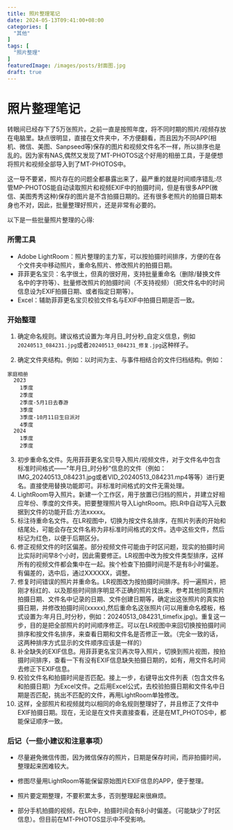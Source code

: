 ```yaml
---
title: 照片整理笔记
date: 2024-05-13T09:41:00+08:00
categories: [
  "其他"
]
tags: [
  "照片整理"
]
featuredImage: /images/posts/封面图.jpg
draft: true
---
```



# 照片整理笔记

转眼间已经存下了5万张照片。之前一直是按照年度，将不同时期的照片/视频存放在电脑里。缺点很明显，直接在文件夹中，不方便翻看，而且因为不同APP(相机、微信、美图、Sanpseed等)保存的图片和视频文件名不一样，所以排序也是乱的。因为家有NAS,偶然又发现了MT-PHOTOS这个好用的相册工具，于是便想将照片和视频全部导入到了MT-PHOTOS中。

这一导不要紧，照片存在的问题全都暴露出来了，最严重的就是时间顺序错乱:尽管MP-PHOTOS能自动读取照片和视频EXIF中的拍摄时间，但是有很多APP(微信、美图秀秀这种)保存的图片是不含拍摄日期的。还有很多老照片的拍摄日期本身也不对，因此，批量整理好照片，还是非常有必要的。

以下是一些批量照片整理的心得:

### 所需工具
+ Adobe LightRoom：照片整理的主力军，可以按拍摄时间排序，方便的在各个文件夹中移动照片，重命名照片、修改照片的拍摄日期。
+ 菲菲更名宝贝：名字很土，但真的很好用，支持批量重命名（删除/替换文件名中的字符等）、批量修改照片的拍摄时间（不支持视频）（把文件名中的时间信息设为EXIF拍摄日期、或者指定日期等）。
+ Excel：辅助菲菲更名宝贝校验文件名与EXIF中拍摄日期是否一致。

### 开始整理

1. 确定命名规则。建议格式设置为:年月日_时分秒_自定义信息，例如```20240513_084231.jpg```或者```20240513_084231_修复.jpg```这种样子。

2. 确定文件夹结构。例如：以时间为主、与事件相结合的文件归档结构。例如：
```
家庭相册
  2023
    1季度
    2季度
    2季度-5月1日去春游
    3季度
    3季度-10月11日生日派对
    4季度
  2024
    1季度
    2季度
```
3. 初步重命名文件。先用菲菲更名宝贝导入照片/视频文件，对于文件名中包含标准时间格式——"年月日_时分秒"信息的文件（例如：IMG_20240513_084231.jpg或者VID_20240513_084231.mp4等等）进行更名。直接使用替换功能即可。非标准时间格式的文件无需处理。
4. LightRoom导入照片。新建一个工作区，用于放置已归档的照片，并建立好相应年份、季度的文件夹。把要整理照片导入LightRoom。把LR中自动写入元数据到文件的功能开启:方法xxxxx。
5. 标注待重命名文件。在LR视图中，切换为按文件名排序，在照片列表的开始和结尾处，可能会存在文件名称为非标准时间格式的文件。选中这些文件，然后标记为红色，以便于后期区分。
6. 修正视频文件的时区偏差。部分视频文件可能由于时区问题，现实的拍摄时间比实际时间早8个小时，因此需要修正。LR视图中改为按文件类型排序，这样所有的视频文件都会集中在一起。挨个检查下拍摄时间是不是有8小时偏差。有偏差的，选中后，通过XXXXXX，调整。
7. 修复时间错误的照片并重命名。LR视图改为按拍摄时间排序。捋一遍照片，把刚才标红的、以及那些时间排序明显不正确的照片找出来，参考其他同类照片拍摄日期、文件名中记录的日期、文件创建日期等，确定出这张照片的真实拍摄日期，并修改拍摄时间(xxxxx),然后重命名这张照片(可以用重命名模板，格式设置为:年月日_时分秒，例如：20240513_084231_timefix.jpg)。重复这一步，目的是把全部照片的时间顺序修正。可以在LR视图中来回切换按拍摄时间排序和按文件名排序，来查看日期和文件名是否修正一致。（完全一致的话，这两种排序方式显示的文件顺序应该是一样的）
8. 补全缺失的EXIF信息。用菲菲更名宝贝再次导入照片，切换到照片视图，按拍摄时间排序，查看一下有没有EXIF信息缺失拍摄日期的，如有，用文件名时间去修正下EXIF信息。
9. 校验文件名和拍摄时间是否匹配。接上一步，右键导出文件列表（包含文件名和拍摄日期）为Excel文件。之后用Excel公式，去校验拍摄日期和文件名中日期是否匹配，挑出不匹配的文件，再用LightRoom单独修改。
8. 这样，全部照片和视频就均以相同的命名规则整理好了，并且修正了文件中EXIF拍摄日期。现在，无论是在文件夹直接查看，还是在MT_PHOTOS中，都能保证顺序一致。

### 后记（一些小建议和注意事项）
+ 尽量避免微信传图，因为微信保存的照片，日期是保存时间，而非拍摄时间，整理起来困难较大。

+ 修图尽量用LightRoom等能保留原始图片EXIF信息的APP，便于整理。

+ 照片要定期整理，不要积累太多，否则整理起来很麻烦。

+ 部分手机拍摄的视频，在LR中，拍摄时间会有8小时偏差。（可能缺少了时区信息）。但目前在MT-PHOTOS显示中不受影响。

